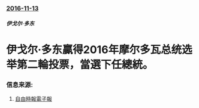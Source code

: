 ### [2016-11-13](/zh/news/2016/11/13/index.md)

##### 伊戈尔·多东
# 伊戈尔·多东贏得2016年摩尔多瓦总统选举第二輪投票，當選下任總統。 




### 信息来源:

1. [自由時報電子報](http://news.ltn.com.tw/news/world/paper/1051962)
